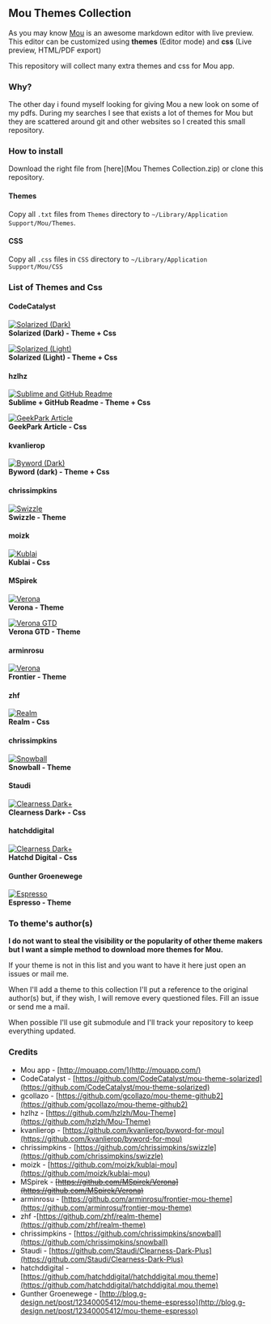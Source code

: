 ## Mou Themes Collection

As you may know [Mou](http://mouapp.com/) is an awesome markdown editor with live preview. This editor can be customized using **themes** (Editor mode) and **css** (Live preview, HTML/PDF export)

This repository will collect many extra themes and css for Mou app.

### Why?
The other day i found myself looking for giving Mou a new look on some of my pdfs. During my searches I see that exists a lot of themes for Mou but they are scattered around git and other websites so I created this small repository.


### How to install
Download the right file from [here](Mou Themes Collection.zip) or clone this repository.  

#### Themes
Copy all `.txt` files from `Themes` directory to `~/Library/Application Support/Mou/Themes`.

#### CSS
Copy all `.css` files in `CSS` directory to `~/Library/Application Support/Mou/CSS`

### List of Themes and Css
#### CodeCatalyst
[![Solarized (Dark)](Media/Screenshot/Solarized_Dark_small.png)](Media/Screenshot/Solarized_Dark.png)  
**Solarized (Dark) - Theme + Css**

[![Solarized (Light)](Media/Screenshot/Solarized_Light_small.png)](Media/Screenshot/Solarized_Light.png)  
**Solarized (Light) - Theme + Css**

#### hzlhz
[![Sublime and GitHub Readme](Media/Screenshot/Sublime_and_GithubReadme_small.png)](Media/Screenshot/Sublime_and_GithubReadme.png)  
**Sublime + GitHub Readme - Theme + Css**

[![GeekPark Article](Media/Screenshot/GeekPark_Article_small.png)](Media/Screenshot/GeekPark_Article.png)  
**GeekPark Article - Css**

#### kvanlierop
[![Byword (Dark)](Media/Screenshot/Byword_Dark_small.png)](Media/Screenshot/Byword_Dark.png)  
**Byword (dark) - Theme + Css**

#### chrissimpkins
[![Swizzle](Media/Screenshot/Swizzle_small.png)](Media/Screenshot/Swizzle.png)  
**Swizzle - Theme**

#### moizk
[![Kublai](Media/Screenshot/kublai_small.png)](Media/Screenshot/kublai_small.png)  
**Kublai - Css**

#### MSpirek
[![Verona](Media/Screenshot/Verona_small.png)](Media/Screenshot/Verona.png)  
**Verona - Theme**

[![Verona GTD](Media/Screenshot/Verona_GTD_small.png)](Media/Screenshot/Verona_GTD.png)  
**Verona GTD - Theme**

#### arminrosu
[![Verona](Media/Screenshot/Frontier_small.png)](Media/Screenshot/Frontier.png)  
**Frontier - Theme**

#### zhf
[![Realm](Media/Screenshot/realm_small.png)](Media/Screenshot/realm.png)  
**Realm - Css**

#### chrissimpkins
[![Snowball](Media/Screenshot/snowball_small.png)](Media/Screenshot/snowball.png)  
**Snowball - Theme**

#### Staudi
[![Clearness Dark+](Media/Screenshot/clearness_dark_plus_small.png)](Media/Screenshot/clearness_dark_plus.png)  
**Clearness Dark+ - Css**

#### hatchddigital
[![Clearness Dark+](Media/Screenshot/hatchddigital_small.png)](Media/Screenshot/hatchddigital.png)  
**Hatchd Digital - Css**

#### Gunther Groenewege
[![Espresso](Media/Screenshot/espresso_small.png)](Media/Screenshot/espresso.png)  
**Espresso - Theme**

### To theme's author(s)
**I do not want to steal the visibility or the popularity of other theme makers but I want a simple method to download more themes for Mou.**

If your theme is not in this list and you want to have it here just open an issues or mail me.

When I'll add a theme to this collection I'll put a reference to the original author(s) but, if they wish, I will remove every questioned files. Fill an issue or send me a mail.

When possible I'll use git submodule and I'll track your repository to keep everything updated.

### Credits
* Mou app - [http://mouapp.com/](http://mouapp.com/)
* CodeCatalyst - [https://github.com/CodeCatalyst/mou-theme-solarized](https://github.com/CodeCatalyst/mou-theme-solarized)
* gcollazo - [https://github.com/gcollazo/mou-theme-github2](https://github.com/gcollazo/mou-theme-github2)
* hzlhz - [https://github.com/hzlzh/Mou-Theme](https://github.com/hzlzh/Mou-Theme)
* kvanlierop - [https://github.com/kvanlierop/byword-for-mou](https://github.com/kvanlierop/byword-for-mou)
* chrissimpkins - [https://github.com/chrissimpkins/swizzle](https://github.com/chrissimpkins/swizzle)
* moizk - [https://github.com/moizk/kublai-mou](https://github.com/moizk/kublai-mou)
* MSpirek - ~~[https://github.com/MSpirek/Verona](https://github.com/MSpirek/Verona)~~
* arminrosu - [https://github.com/arminrosu/frontier-mou-theme](https://github.com/arminrosu/frontier-mou-theme)
* zhf -[https://github.com/zhf/realm-theme](https://github.com/zhf/realm-theme)
* chrissimpkins - [https://github.com/chrissimpkins/snowball](https://github.com/chrissimpkins/snowball)
* Staudi - [https://github.com/Staudi/Clearness-Dark-Plus](https://github.com/Staudi/Clearness-Dark-Plus)
* hatchddigital - [https://github.com/hatchddigital/hatchddigital.mou.theme](https://github.com/hatchddigital/hatchddigital.mou.theme)
* Gunther Groenewege - [http://blog.g-design.net/post/12340005412/mou-theme-espresso](http://blog.g-design.net/post/12340005412/mou-theme-espresso)